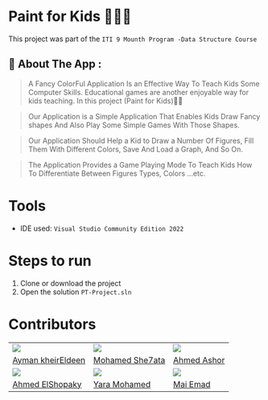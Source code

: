 # Paint for Kids 👧🎨👦

This project was part of the
`ITI 9 Mounth Program -Data Structure Course`

## 🚀 About The App :

> A Fancy ColorFul Application Is an Effective Way To Teach Kids Some Computer Skills.
> Educational games are another enjoyable way for kids teaching.
> In this project (Paint for Kids)👦🔥

> Our Application is a Simple Application That Enables Kids Draw Fancy shapes And Also Play Some
> Simple Games With Those Shapes.

> Our Application Should Help a Kid to Draw a Number Of Figures, Fill
> Them With Different Colors, Save And Load a Graph, And So On.

> The Application Provides a Game Playing Mode To Teach Kids
> How To Differentiate Between Figures Types, Colors …etc.

# Tools

- IDE used: `Visual Studio Community Edition 2022`

# Steps to run

1. Clone or download the project
2. Open the solution `PT-Project.sln`

# Contributors

<table>
  <tr>
    <td>
      <img src="https://avatars.githubusercontent.com/u/72627215?v=4"> </img>
    </td>
    <td>
      <img src="https://avatars.githubusercontent.com/u/33490779?v=4"></img>
    </td>
    <td>
      <img src="https://avatars.githubusercontent.com/u/75224277?v=4"></img>
    </td>
  </tr>
  <tr>
    <td>
      <a href="https://github.com/AymanxMohamed"> Ayman kheirEldeen </a>
    </td>
    <td>
      <a href="https://github.com/Mohamed159716"> Mohamed She7ata </a>
    </td>
     <td>
      <a href="https://github.com/AshourDono"> Ahmed Ashor </a>
    </td>
  </tr>
   <tr>
    <td>
      <img src="https://avatars.githubusercontent.com/u/58668061?v=4"> </img>
    </td>
    <td>
      <img src="https://avatars.githubusercontent.com/u/97316532?v=4"></img>
    </td>
    <td>
      <img src="https://avatars.githubusercontent.com/u/97365136?v=4"></img>
    </td>
  </tr>
  <tr>
    <td>
      <a href="https://github.com/ahmedelshopaky"> Ahmed ElShopaky </a>
    </td>
    <td>
      <a href="https://github.com/YaraMohammed98"> Yara Mohamed </a>
    </td>
     <td>
      <a href="https://github.com/MaiiEmad"> Mai Emad </a>
    </td>
  </tr>
</table>
